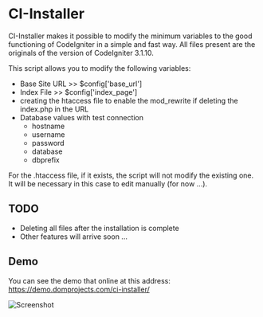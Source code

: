 # CI-Installer

CI-Installer makes it possible to modify the minimum variables to the good functioning of CodeIgniter in a simple and fast way.
All files present are the originals of the version of CodeIgniter 3.1.10.

This script allows you to modify the following variables:
- Base Site URL >> $config['base_url']
- Index File >> $config['index_page']
- creating the htaccess file to enable the mod_rewrite if deleting the index.php in the URL
- Database values with test connection
	- hostname
	- username
	- password
	- database
	- dbprefix

For the .htaccess file, if it exists, the script will not modify the existing one. It will be necessary in this case to edit manually (for now ...).

## TODO
* Deleting all files after the installation is complete
* Other features will arrive soon ...

## Demo
You can see the demo that online at this address: https://demo.domprojects.com/ci-installer/

![Screenshot](https://demo.domprojects.com/ci-installer/screenshot/screenshot.png)